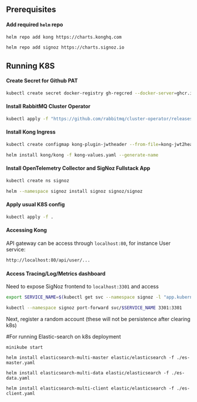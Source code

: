 
## Prerequisites


#### Add required `helm` repo

```bash
helm repo add kong https://charts.konghq.com
```

``` bash
helm repo add signoz https://charts.signoz.io
```

## Running K8S

#### Create Secret for Github PAT

```bash
kubectl create secret docker-registry gh-regcred --docker-server=ghcr.io --docker-username=GITHUB_USERNAME --docker-password=GITHUB_PAT
```


#### Install RabbitMQ Cluster Operator
```bash
kubectl apply -f "https://github.com/rabbitmq/cluster-operator/releases/latest/download/cluster-operator.yml"   
```

#### Install Kong Ingress

```bash
kubectl create configmap kong-plugin-jwtheader --from-file=kong-jwt2header

helm install kong/kong -f kong-values.yaml --generate-name
```

#### Install OpenTelemetry Collector and SigNoz Fullstack App
```bash
kubectl create ns signoz

helm --namespace signoz install signoz signoz/signoz
```
#### Apply usual K8S config

```bash
kubectl apply -f .
```

#### Accessing Kong

API gateway can be access through `localhost:80`, for instance User service:

```bash
http://localhost:80/api/user/...
```

#### Access Tracing/Log/Metrics dashboard
Need to expose SigNoz frontend to `localhost:3301` and access

```bash
export SERVICE_NAME=$(kubectl get svc --namespace signoz -l "app.kubernetes.io/component=frontend" -o jsonpath="{.items[0].metadata.name}")

kubectl --namespace signoz port-forward svc/$SERVICE_NAME 3301:3301
```

Next, register a random account (these will not be persistence after clearing k8s)


#For running Elastic-search on k8s deployment
```
minikube start
```
```
helm install elasticsearch-multi-master elastic/elasticsearch -f ./es-master.yaml

helm install elasticsearch-multi-data elastic/elasticsearch -f ./es-data.yaml

helm install elasticsearch-multi-client elastic/elasticsearch -f ./es-client.yaml
```